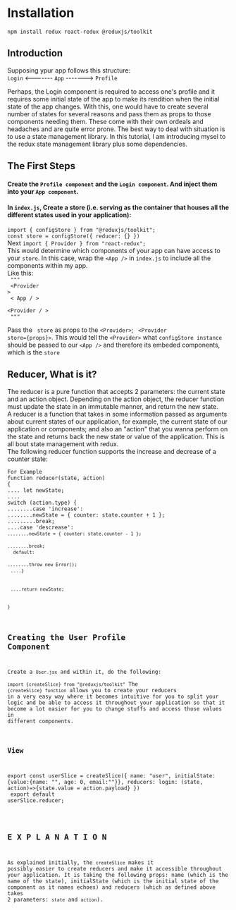 # Installation

<code>npm install redux react-redux @reduxjs/toolkit</code>

## Introduction

Supposing ypur app follows this structure:  
<code>Login</code> <------- <code>App</code> -------> <code>Profile</code>

Perhaps, the Login component is required to access one's profile and it requires some initial state of the app to make its rendition when the initial state of the app changes. With this, one would have to create several number of states for several reasons and pass them as props to those components needing them. These come with their own ordeals and headaches and are quite error prone. The best way to deal with situation is to use a state management library. In this tutorial, I am introducing mysel to the redux state management library plus some dependencies.

## The First Steps

#### Create the  <code>Profile component</code> and the <code>Login component</code>. And inject them into your <code>App component</code>.
#### In <code>index.js</code>, Create a store (i.e. serving as the container that houses all the different states used in your application): <br />
<code>import { configStore } from "@reduxjs/toolkit";</code> <br />
<code>const store = configStore({ reducer: {} })</code> <br />
Next <code>import { Provider } from "react-redux";</code> <br />
This would determine which components of your app can have access to your <code>store</code>. In this case, wrap the <code>&lt;App /&gt;</code> in <code>index.js</code> to include all the components within my app.
<br />
Like this:  <br />
<code> """</code>
<br />
<code> &lt;Provider &gt;</code>
<br />
<code> &lt; App / &gt; </code>
<br />
<code> &lt;Provider / &gt;</code>
<br />
<code> """</code>
<br />

Pass the <code> store</code> as props to the <code>&lt;Provider&gt;</code>; <code> &lt;Provider store={props}&gt;</code>. This would tell the <code>&lt;Provider&gt;</code> what <code>configStore instance</code> should be passed to our <code>&lt;App /&gt;</code> and therefore its embeded components, which is the <code>store</code>
<br />

## Reducer, What is it?
The reducer is a pure function that accepts 2 parameters: the current state and an action object. Depending on the action object, the reducer function must update the state in an immutable manner, and return the new state. <br />
A reducer is a function that takes in some information passed as arguments about current states of our application, for example, the current state of our application or components; and also an "action" that you wanna perform on the state and returns back the new state or value of the application.
This is all bout state management with redux.
<br />
The following reducer function supports the increase and decrease of a counter state:

<code>For Example</code>
<br />
<code>function reducer(state, action) { </code> <br />
<code>.... let newState; </code> <br />
<code>.... switch (action.type) {  </code> <br />
 <code>........case 'increase':  </code>
 <code>........newState = { counter: state.counter + 1 };  </code> <br />
<code>.........break; </code> <br />
<code>....case 'descrease':
<code>........newState = { counter: state.counter - 1 }; </code> <br />
<code>........break; </code> <br />
<code>    default: </code> <br />
<code>........throw new Error(); </code> <br />
<code>....} </code> <br />
 <br />
<code>....return newState; </code> <br />
 <br />
<code>}</code>
 
 ## Creating the User Profile Component
 
 Create a <code>User.jsx</code> and within it, do the following:
 <br/>
 <code>import {createSlice} from "@reduxjs/toolkit"</code>
 The <code>{createSlice} function</code> allows you to create your reducers in a very easy way where it becomes intuitive for you to split your logic and be able to access it throughout your application so that it become a lot easier for you to change stuffs and access those values in different components.
 <br />
 ## <code>View</code>
 
 export const userSlice = createSlice({
     name: "user", 
     initialState: {value:{name: "", age: 0, email:""}}, 
     reducers: login: (state, action)=>{state.value = action.payload}
 })
<br />
 export default userSlice.reducer;
 <br />
 <br />
## E X P L A N A T I O N
 As explained initially, the <code>createSlice</code> makes it possibly easier to create reducers and make it accessible throughout your application.
  It is taking the following props: name (which is the name of the state), initialState (which is the initial state of the component as it names echoes) and reducers (which as defined above takes 2 parameters: <code>state</code> and <code>action</code>).
 
 
